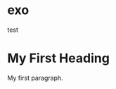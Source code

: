 # exo
test
<!DOCTYPE html>
<html>
<body>

<h1>My First Heading</h1>
<p>My first paragraph.</p>

</body>
</html>
